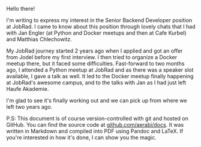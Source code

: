 Hello there!

I'm writing to express my interest in the Senior Backend Developer position at JobRad.
I came to know about this position through lovely chats that I had with Jan Engler (at Python and Docker meetups and then at Cafe Kurbel) and Matthias Chlechowitz.

My JobRad journey started 2 years ago when I applied and got an offer from Jodel before my first interview. I then tried to organize a Docker meetup there, but it
faced some difficulties. Fast-forward to two months ago, I attended a Python meetup at JobRad and as there was a speaker slot available, I gave a talk as well. It led to
the Docker meetup finally happening at JobRad's awesome campus, and to the talks with Jan as I had just left Haufe Akademie.

I'm glad to see it's finally working out and we can pick up from where we left two years ago.

P.S: This document is of course version-controlled with git and hosted on GitHub. You can find the source code at [github.com/aerabi/docs](https://github.com/aerabi/docs).
It was written in Markdown and compiled into PDF using Pandoc and LaTeX. If you're interested in how it's done, I can show you the magic.
